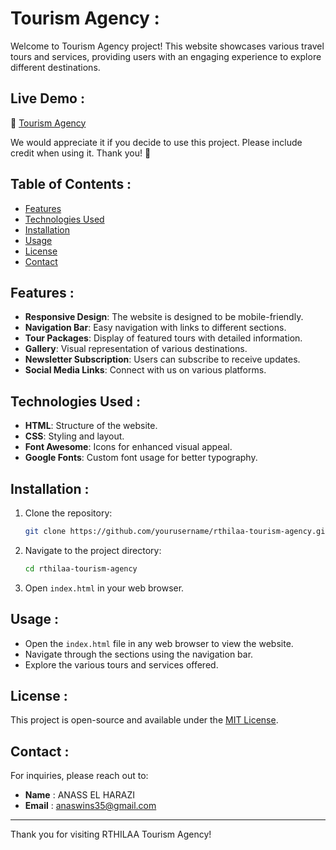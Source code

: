 # Tourism Agency :

Welcome to Tourism Agency project! This website showcases various travel tours and services, providing users with an engaging experience to explore different destinations.

## Live Demo : 

🔗 [Tourism Agency](https://tourism-agence.netlify.app/)

We would appreciate it if you decide to use this project. Please include credit when using it. Thank you! 🙏 

## Table of Contents :

- [Features](#features)
- [Technologies Used](#technologies-used)
- [Installation](#installation)
- [Usage](#usage)
- [License](#license)
- [Contact](#contact)

## Features :

- **Responsive Design**: The website is designed to be mobile-friendly.
- **Navigation Bar**: Easy navigation with links to different sections.
- **Tour Packages**: Display of featured tours with detailed information.
- **Gallery**: Visual representation of various destinations.
- **Newsletter Subscription**: Users can subscribe to receive updates.
- **Social Media Links**: Connect with us on various platforms.

## Technologies Used :

- **HTML**: Structure of the website.
- **CSS**: Styling and layout.
- **Font Awesome**: Icons for enhanced visual appeal.
- **Google Fonts**: Custom font usage for better typography.

## Installation :

1. Clone the repository:
   ```bash
   git clone https://github.com/yourusername/rthilaa-tourism-agency.git
   ```
2. Navigate to the project directory:
   ```bash
   cd rthilaa-tourism-agency
   ```

3. Open `index.html` in your web browser.

## Usage :

- Open the `index.html` file in any web browser to view the website.
- Navigate through the sections using the navigation bar.
- Explore the various tours and services offered.

## License :

This project is open-source and available under the [MIT License](LICENSE).

## Contact :

For inquiries, please reach out to:

- **Name** : ANASS EL HARAZI
- **Email** : [anaswins35@gmail.com](mailto:anaswins35@gmail.com)

---

Thank you for visiting RTHILAA Tourism Agency!
